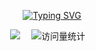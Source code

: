 <div align="center">

  <!-- dynamic typing effect 动态打字效果 -->
  
  [![Typing SVG](https://readme-typing-svg.demolab.com?font=Fira+Code&pause=1000&width=435&lines=console.log(%22Hello%2C%20World%22);小熊同学祝您今天愉快!&center=true&size=27)](https://git.io/typing-svg)

  <!-- profile logo 个人资料徽标 -->
  <div>
    <a href="https://www.zhihu.com/people/muxiaoxiong/"><img src="https://img.shields.io/badge/Zhihu-知乎-blue" /></a>&emsp;
    <!-- visitor -->
    <img src="https://komarev.com/ghpvc/?username=muxiaoxiong&label=Views&color=orange&style=flat" alt="访问量统计" />&emsp;
  </div>

</div>
